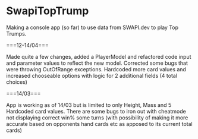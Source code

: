 # SwapiTopTrump

Making a console app (so far) to use data from SWAPI.dev to play Top Trumps.

===12-14/04===

Made quite a few changes, added a PlayerModel and refactored code input and parameter values to reflect the new model. Corrected some bugs that were throwing OutOfRange exceptions. Hardcoded more card values and increased chooseable options with logic for 2 additional fields (4 total choices)

===14/03===

App is working as of 14/03 but is limited to only Height, Mass and 5 Hardcoded card values. There are some bugs to iron out with cheatmode not displaying correct win% some turns (with possibility of making it more accurate based on opponents hand cards etc as apposed to its current total cards)

